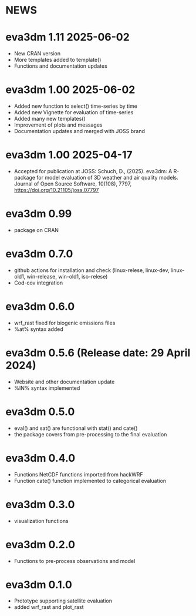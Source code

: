 NEWS
===========

# eva3dm 1.11 2025-06-02
- New CRAN version
- More templates added to template()
- Functions and documentation updates

# eva3dm 1.00 2025-06-02
- Added new function to select() time-series by time
- Added new Vignette for evaluation of time-series
- Added many new templates()
- Improvement of plots and messages
- Documentation updates and merged with JOSS brand

# eva3dm 1.00 2025-04-17
- Accepted for publication at JOSS: Schuch, D., (2025). eva3dm: A R-package for model evaluation of 3D weather and air quality models. Journal of Open Source Software, 10(108), 7797, https://doi.org/10.21105/joss.07797

# eva3dm 0.99
- package on CRAN

# eva3dm 0.7.0 
- github actions for installation and check (linux-relese, linux-dev, linux-old1, win-release, win-old1, iso-relese)
- Cod-cov integration

# eva3dm 0.6.0 
- wrf_rast fixed for biogenic emissions files
- %at% syntax added

# eva3dm 0.5.6 (Release date: 29 April 2024)
- Website and other documentation update
- %IN% syntax implemented

# eva3dm 0.5.0
- eval() and sat() are functional with stat() and cate()
- the package covers from pre-processing to the final evaluation

# eva3dm 0.4.0
- Functions NetCDF functions imported from hackWRF
- Function cate() function implemented to categorical evaluation

# eva3dm 0.3.0
- visualization functions

# eva3dm 0.2.0
- Functions to pre-process observations and model

# eva3dm 0.1.0
- Prototype supporting satellite evaluation
- added wrf_rast and plot_rast
